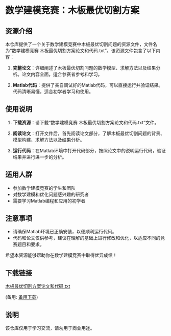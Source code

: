 # 数学建模竞赛：木板最优切割方案

## 资源介绍

本仓库提供了一个关于数学建模竞赛中木板最优切割问题的资源文件，文件名为“数学建模竞赛 木板最优切割方案论文和代码.txt”。该资源文件包含了以下内容：

1. **完整论文**：详细阐述了木板最优切割问题的数学模型、求解方法以及结果分析。论文内容全面，适合参赛者参考和学习。

2. **Matlab代码**：提供了亲自调试好的Matlab代码，可以直接运行并验证结果。代码清晰易懂，适合初学者学习和使用。

## 使用说明

1. **下载资源**：请下载“数学建模竞赛 木板最优切割方案论文和代码.txt”文件。

2. **阅读论文**：打开文件后，首先阅读论文部分，了解木板最优切割问题的背景、模型构建、求解方法以及结果分析。

3. **运行代码**：在Matlab环境中打开代码部分，按照论文中的说明运行代码，验证结果并进行进一步的分析。

## 适用人群

- 参加数学建模竞赛的学生和团队
- 对数学建模和优化问题感兴趣的研究者
- 需要学习Matlab编程和应用的初学者

## 注意事项

- 请确保Matlab环境已正确安装，以便顺利运行代码。
- 代码和论文仅供参考，建议在理解的基础上进行修改和优化，以适应不同的竞赛题目和要求。

希望本资源能够帮助你在数学建模竞赛中取得优异成绩！

## 下载链接
[木板最优切割方案论文和代码.txt](https://pan.quark.cn/s/808afc4c09d2) 

(备用: [备用下载](https://pan.baidu.com/s/15Y8FLGvjrizIw8xi91bwwQ?pwd=1234))

## 说明

该仓库仅用于学习交流，请勿用于商业用途。

